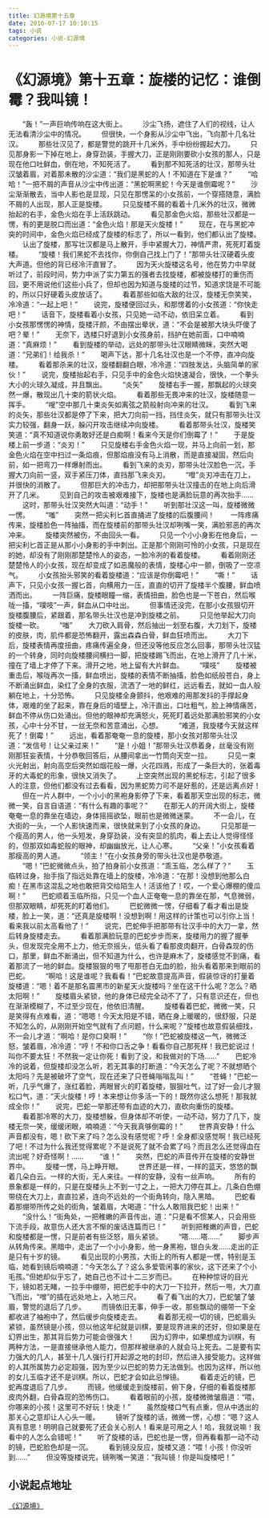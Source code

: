 ```yaml
---
title: 幻源境第十五章
date: 2016-07-17 10:10:15
tags: 小说
categories: 小说-幻源境
---
```

《幻源境》第十五章：旋楼的记忆：谁倒霉？我叫镜！
===
<!-- more -->
　　“轰！”一声巨响传响在这大街上。
　　沙尘飞扬，遮住了人们的视线，让人无法看清沙尘中的情况。
　　但很快，一个身影从沙尘中飞出，飞向那十几名壮汉。
　　那些壮汉见了，都是警觉的跳开十几米外，手中纷纷握起大刀。
　　只见那身影一下掉在地上，身穿劲装，手握大刀，正是刚刚要砍小女孩的那人，只是现在他口吐鲜血，倒在地，不知死活了。
　　看到那不知死活的壮汉，那带头壮汉皱着眉，对着那未散的沙尘道：“我们是黑蛇的人！不知道在下是谁？”
　　“哈哈！”一把不屑的声音从沙尘中传出道：“黑蛇啊黑蛇！今天是谁倒霉呢？”
　　沙尘渐渐散去，当中人影也是显现，只见在那愣呆的小女孩前，一个穿搭随意，满脸不屑的人出现，那人正是旋楼。
　　只见旋楼不屑的看着十几米外的壮汉，微微抬起的右手，金色火焰在手上活跃跳动。
　　看见那金色火焰，那些壮汉都是一愣，有的更是脱口而出道：“金色火焰！那是天火旋楼！”
　　现在，在与黑蛇冲突的时间中，金色火焰已经成了旋楼的标志了，所以一看到，他们都认出了旋楼。
　　认出了旋楼，那写壮汉都是马上散开，手中紧握大刀，神情严肃，死死盯着旋楼。
　　“旋楼！我们黑蛇不去找你，你倒自己找上门了！”那带头壮汉硬着头皮大声道。但他的背已经冷汗直冒了。
　　因为天火旋楼这名号，他在势力中早就听过了，前段时间，势力中派了实力第五的强者去找旋楼，都被旋楼打的重伤而回，更不用说他们这些小兵了，但却也因为知道与旋楼的过节，知道求饶是不可能的，所以只好硬着头皮放话了。
　　看着那些如临大敌的壮汉，旋楼无奈笑笑，冷冷道：“一起上吧！”
　　说完，旋楼便回过头，和那愣着的小女孩道：“你快走吧！”
　　话音下，旋楼看着小女孩，只见她一动不动，依旧呆立着。
　　看到小女孩那愣愣的神情，旋楼汗颜，不由摆出晕状，道：“不会是被那大块头吓傻了吧？晕！”
　　无奈下，选楼只好退到小女孩身前，挡护在她前面，口中喃喃道：“真麻烦！”
　　看到旋楼的举动，远处的那带头壮汉眼睛微眯，突然大喝道：“兄弟们！给我杀！”
　　喝声下达，那十几名壮汉也是一个不停，直冲向旋楼。
　　看着那杀来的壮汉，旋楼翻翻白眼，冷冷道：“四肢发达，头脑简单的家伙！”
　　说完，旋楼抬起右手，只见手中的金色火焰快速凝合，很快，一个拳头大小的火球久凝成，并且飘出。
　　“炎矢”
　　旋楼右手一握，那飘起的火球突然一爆，散现出几十束的箭状火焰。
　　看着那些无畏冲来的壮汉，旋楼随意一挥手。
　　“嗖”空中那几十束炎矢如离弦之箭般射向冲来的壮汉。
　　看到飞来的炎矢，那些壮汉都是停了下来，把大刀向前一挡，挡住炎矢，就只有那带头壮汉实力较强，翻身一跃，躲闪开攻击继续冲向旋楼。
　　看着那带头壮汉，旋楼笑笑道：“真不知道说你勇敢好还是白痴啊！看来今天是你们倒霉了！”
　　于是旋楼上前一步道：“炎刃！”
　　只见旋楼右手金色火焰一现，并马上向前一划，那金色火焰在空中扫过一条焰痕，但那焰痕没有马上消散，而是直接凝固，然后向前，如一把弯刀一样爆射而出。
　　看到飞来的炎刃，那带头壮汉脸色一沉，手握大刀向前一竖，双手紧压刀体，直挡那飞来炎刃。
　　“噔”炎刃冲击在刀上，并很快的消散了。
　　但那巨大的冲击力，却把那带头壮汉撞击的在地上向后滑开了几米。
　　见到自己的攻击被艰难接下，旋楼也是满脸玩意的再次抬手……
　　这时，那带头壮汉突然大叫道：“动手！”
　　听到那壮汉这一叫，旋楼微微一愣。
　　“嗤”
　　突然一把尖利匕首直捅进了旋楼的后腹腰间！
　　一阵疼痛传来，旋楼脸色一阵抽搐，而在旋楼前的那带头壮汉却咧嘴一笑，满脸邪恶的再次冲来。
　　旋楼突然被伤，不由回头一看。
　　只见一个小小身影在他身后，一把尖利匕首正是从那小小身影的手中刺出。正是那个刚刚可怜的小女孩，只是现在的她，却没有了刚刚那楚楚怜人的姿态，一脸冷冽的看着旋楼。
　　看着刚刚还楚楚怜人的小女孩，现在却变成了如恶魔般的表情，旋楼心中一颤，倒吸了一空凉气。
　　小女孩抬头邪笑的看着旋楼道：“应该是你倒霉吧！”
　　“嘶！”
　　话声下，只见小女孩一握匕首，向横用力一压，直直的切开了旋楼半个腹腰，鲜血喷洒而出。
　　一阵巨痛，旋楼眼瞳一缩，表情扭曲，脸色也是一下苍白，然后喉咙一搐，“噗吱”一声，鲜血从口中吐出。
　　但事情还没完，在那小女孩狠切开旋楼腹腰后，紧跟着，那名带头壮汉也是冲到旋楼之前。
　　只见他举起大刀向旋楼一砍。
　　“嗤”
　　大刀砍入肩骨，然后抽出一划至右腹，大刀划下，旋楼的皮肤，肉，肌件都是恐怖翻开，露出森森白骨，鲜血狂喷而出。
　　大刀下后，旋楼表情再度扭曲，疼痛传遍全身，但还没等他反应怎么回事，那带头壮汉猛的一个转身，同时向旋楼腰间横扫一脚，把旋楼踢飞而出，在地上滑开了几十米，撞在了墙上才停了下来。滑开之地，地上留有大片鲜血。
　　“噗吱”
　　旋楼被重击后，喉咙再次一搐，鲜血喷出，旋楼的表情不断抽搐，脸色如纸般苍白，身上不断涌出鲜血，染红了全身的衣服，流洒了一地的鲜红，远远看去，就如一血人般躺在地上，十分恐怖。
　　只见旋楼全身颤抖，他艰难的用那发抖的手撑起身体，艰难的坐了起来，靠在身后的墙壁上，冷汗直出，口吐粗气，脸上神情痛苦，鲜血不停从伤口处涌出。但他的眼神却充满怒火，死死盯着远处那满脸邪笑的小女孩，心中十分不甘，一丝无奈和苦意涌出，心想。
　　“难道，我旋楼今天就这样死了！倒霉！”
　　远出，看着那奄奄一息的旋楼，那小女孩对那带头壮汉道：“发信号！让父亲过来！”
　　“是！小姐！”那带头壮汉恭着身，丝毫没有刚刚那狂妄表情，十分恭敬回答后，从腰间拿出一竹筒向天空一拉。
　　只见一束火光射出，射向高空后突然如烟花般一爆，火花四溅，形成了一条巨大的，张着毒牙的大毒蛇的形象，很快又消失了。
　　上空突然出现的黑蛇标志，引起了很多人的注意，但他们都没有过去看看，因为黑蛇势力可不是好惹的，还是远离点好！
　　但在一片人群中，一个小小的黑袍身影停了下来，看着那天空出现的标志，微微一笑，自言自语道：“有什么有趣的事呢？”
　　在那无人的开阔大街上，旋楼奄奄一息的靠坐在墙边，身体摇摇欲坠，眼前也是微微迷蒙。
　　不一会儿，在大街的一头，一个人影快速而来，很快就来到了小女孩的身边。
　　只见那是一个瘦高的男人，他一头短发，身穿劲装，没有突显的肌肉，看上去让人觉得怪怪的，但那双如毒蛇般的眼神，却幽幽放光，让人心寒。
　　“父亲！”小女孩看着那瘦高的男人道。
　　“领主！”在小女孩身旁的带头壮汉也是恭敬道。
　　“嗯！”巴蛇微微点头，拍了拍身前小女孩道：“乖玉临，怎么样了？”
　　玉临转过身，抬手指了指远处靠在墙上的旋楼，冷冷道：“在那！没想到他那么白痴！在黑市这混乱之地也敢把背交给陌生人！活该他了！哎，一个爱心爆棚的傻瓜啊！”
　　巴蛇顺着玉临所指，只见一个血人正奄奄一息的靠坐在那，气息微弱，但那双眼睛，却死死的盯着他们。
　　巴蛇微微一愣，仔细看了看才看出是旋楼，脸上一笑，道：“还真是旋楼啊！没想到啊！用这样的计策也可以引你上当！看来我以前太高看他了！”
　　说完，巴蛇伸手把那带有壮汉手中的大刀一拿，然后转身旋楼走去。
　　看着那满脸玩意的巴蛇步步而来，旋楼用力的握了握拳头，但发现完全用不上力，他无奈摇头，低头看了看那皮肉翻开，白骨森现的伤口，那里，鲜血不断涌出，但不知道为什么，也许是麻木了，旋楼感觉不到痛，看着那流了一地的鲜血。旋楼狠狠的甩了甩那苍白无血的脸，抬头看着那来到眼前的巴蛇。
　　“啊哈！这是谁呢？我看看！”巴蛇故意提高声音，假装惊讶的打量着旋楼道：“嗯！着不是那名震黑市的新星天火旋楼吗？坐在这干什么呢？怎么？晒太阳啊！”
　　旋楼眉头紧锁，他的身体已经完全动不了了，只有意识还在，但也在渐渐模糊了，不过至少现在，他依旧清醒。
　　旋楼看着巴蛇，微微一笑，只是笑得有点难看，道：“嗯嗯！今天太阳是不错，晒在身上暖暖的，很舒服，只是不知怎么的，从刚刚开始空气就有了点问题，什么来呢？”旋楼也故意假装细找，不一会儿才道：“啊哈！是你口臭啊！”
　　“你！”巴蛇被旋楼这一气，微微泛怒，皱着眉，冷冷道：“哼！不和你口舌之争！看看你自己那死样！我巴蛇说过！叫你不要太狂！不然我一定让你死！看到了没，和我做对的下场……”
　　巴蛇冷冷的说着，但旋楼却没怎么听，若无其事的打断道：“今天怎么了呢？不就想晒个太阳吗？先是被破坏了空气，现在还来了只苍蝇嗡嗡乱叫！”
　　“苍蝇！”巴蛇一听，几乎气爆了，涨红着脸，两眼冒火的盯着旋楼，狠狠吐气，过了好一会儿才狠松口气，道：“天火旋楼！哼！本来想让你多活一下的！既然你这么想死！那我就成全你！”
　　说完，巴蛇一举那还带有血迹的大刀，直砍向重伤的旋楼。
　　看着那冷寒的大刀，旋楼想躲，但身体却不听使，一动不动，努力了几下，旋楼无奈一笑，缓缓闭眼，喃喃道：“今天我真够倒霉的！”
　　世界真安静！什么声音都没有，嗯！砍下来了吗？怎么没有感觉呢？呼！全身都没感觉啊！我已经死了吧！不过为什么我还觉得累呢？不是说死了就不会累了吗？而且怎么还觉得血在流出呢？好奇怪啊！……
　　“谁！”
　　突然，巴蛇的声音传开在旋楼的安静世界中。
　　旋楼一愣，马上睁开眼。
　　世界还是一样，一样的蓝天，悠悠的飘着几朵白云。一样的大街，无人来往。一样的安静，没有一丝声响。
　　所有的景象都是一样的，只是在旋楼头上不到一寸之上，一把大刀停在其上。几条白色绷带绕在大刀上，直直拉紧，连向不远处的一个街角转向，隐入黑暗。
　　巴蛇看着那绷带所传之处的街角，皱着眉，大喝道：“什么人敢阻我巴蛇！出来！”
　　“没什么！“街角处，一把稚嫩的声音传出，道：”只是看不惯某人，只会用些下流手段，故意伤人还大言不惭的废话连篇而已！”
　　听到把稚嫩的声音，巴蛇和旋楼都是一愣，只是前者有些泛怒，眉头紧锁。
　　“嗒……嗒……”
　　脚步声从转角传来。黑暗中，走出了一个小小身影，他一身黑袍，银白头发……走出的正是只有十岁的镜。
　　看见出现的小男孩，大街上的所有人都是一愣，特别是玉临，她看到镜后喃喃道：“今天怎么了？这么多爱管闲事的家伙，这下还来了个小毛孩。”但她却似乎忘了，她自己也不过十二三岁而已。
　　在种种惊讶的目光下，镜如若无睹，一拉手中绷带，把巴蛇手中的大刀一下拉开，然后一甩，大刀直飞而出，“噌”的插在远处地上，入地三尺。
　　看了看飞出的大刀，巴蛇皱了皱眉，警觉的退后了几步。
　　而镜依旧无事，伸手一收，那些飘动的绷带一下全都收进了袖袍中了，然后缓步向旋楼走去。
　　看着那无视一切的镜，巴蛇眉头紧锁，虽然镜是小孩，但以他这年纪就是训棋，要是现界进来的还好，但如果是在幻界出生，那其背后势力可能会很强大！
　　因为幻界中，如果想成为训棋，有两种方法，一是直接继承他人能力，但那样被继承的人就会马上死去。二是要有实力强大的几人，甚至十几人强行打开起源之地的封印，然后进入接受能力。这样做的人其所属势力必定超强，因为至少以巴蛇的势力无法做到。也因为这样，所以他的女儿玉临才还不是训棋。所以，巴蛇才会如此忌惮镜。
　　看着走近的镜，巴蛇再度退后了几步。
　　而镜，他缓缓走到旋楼前，俯下身，仔细的看着旋楼那皮肉外翻，白骨森现的恐怖伤口。
　　看着眼前的小孩，旋楼微微皱眉道：“喂，你哪来的小孩！这里可不好玩！快走！”
　　虽然旋楼口气有点重，但从中透出的那关心之意却让人心头一暖。
　　镜听了旋楼的话，微微一愣，心想：“嗯？这人真有意思！明明自己就要死了还会关心别人！看来是可用之人！哈，我就说嘛！我看中的人怎么会错呢！”
　　听了旋楼的话，巴蛇也是一愣，但再看看那一动不动的镜，巴蛇脸色却是一沉。
　　看到镜没反应，旋楼又道：“喂！小孩！你没听到……”
　　但没等旋楼说完，镜咧嘴一笑道：“我叫镜！你是叫旋楼吧！”

小说起点地址
---
[《幻源境》](http://www.qidian.com/Book/3538055.aspx)